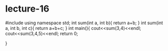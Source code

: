 # lecture-16
#include<iostream>
using namespace std;
int sum(int a, int b){
    return a+b;
}
int sum(int a, int b, int c){
    return a+b+c;
}
int main(){
    cout<<sum(3,4)<<endl;
    cout<<sum(3,4,5)<<endl;
    return 0;

}
